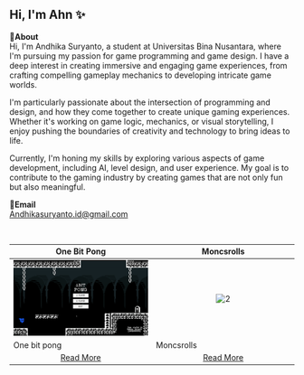 Hi, I'm Ahn ✨
---
**📌About** <br>
Hi, I'm Andhika Suryanto, a student at Universitas Bina Nusantara, where I'm pursuing my passion for game programming and game design. I have a deep interest in creating immersive and engaging game experiences, from crafting compelling gameplay mechanics to developing intricate game worlds.

I'm particularly passionate about the intersection of programming and design, and how they come together to create unique gaming experiences. Whether it's working on game logic, mechanics, or visual storytelling, I enjoy pushing the boundaries of creativity and technology to bring ideas to life.

Currently, I'm honing my skills by exploring various aspects of game development, including AI, level design, and user experience. My goal is to contribute to the gaming industry by creating games that are not only fun but also meaningful.

**📩Email** <br>
Andhikasuryanto.id@gmail.com

<br>

<table width="100%">
  <thead>
    <tr>
      <th width="50%" align="center"><a>One Bit Pong</a></th> <!--tittle-->
      <th width="50%" align="center"><a>Moncsrolls</a></th> <!--tittle-->
    </tr>
  </thead>
  <tbody>
    <tr>
      <td align="center">
        <img src="https://github.com/Andhika-Suryanto/Andhika-Suryanto/blob/main/Gif/1bitpong2024.10.17-11.49.47.02-ezgif.com-speed.gif" alt="1" style="width:100%;height:auto;">
      </td>
      <td align="center">
        <img src="" alt="2" style="width:100%;height:auto;">
      </td>
    </tr>
    <tr>
      <td valign="text-top">One bit pong</td> <!--desc-->
      <td valign="text-top">Moncsrolls</td> <!--desc-->
    </tr>
    <tr>
      <td align="center"><a href="https://github.com/Andhika-Suryanto/2D-GPC-1BitPong-Project">Read More</a></td> <!--link1-->
      <td align="center"><a href="https://github.com/Andhika-Suryanto/2D-GPC-Moncsrolls-Project">Read More</a></td> <!--link2-->
    </tr>
  </tbody>
</table>
